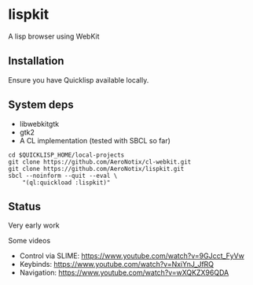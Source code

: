 lispkit
=======

A lisp browser using WebKit


Installation
------------

Ensure you have Quicklisp available locally.

System deps
-----------

* libwebkitgtk
* gtk2
* A CL implementation (tested with SBCL so far)

```shell
cd $QUICKLISP_HOME/local-projects
git clone https://github.com/AeroNotix/cl-webkit.git
git clone https://github.com/AeroNotix/lispkit.git
sbcl --noinform --quit --eval \
    "(ql:quickload :lispkit)"
```

Status
------

Very early work

Some videos

* Control via SLIME: https://www.youtube.com/watch?v=9GJcct_FyVw
* Keybinds: https://www.youtube.com/watch?v=NxiYnJ_JfRQ
* Navigation: https://www.youtube.com/watch?v=wXQKZX96QDA
